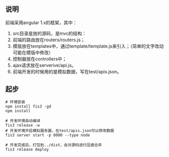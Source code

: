 #

## 说明
  前端采用angular 1.x的框架，其中：
  1. src目录是放的源码，是mvc的结构： 
  2. 前端的路由放在routers/routers.js； 
  3. 模版放在templates中，通过template/template.js来引入；（简单的文字改动可能在模版中修改）
  4. 控制器放在controllers中； 
  5. ajax请求放在serverive/api.js。 
  6. 前端开发的时候用的是模拟数据，写在test/apis.json。


## 起步
    # 环境安装
    npm install fis3 -gd
    npm install
    
    # 开发环境自动编译
    fis3 release -w
    # 开发环境开启模拟服务器，在test/apis.json可以修改数据
    fis3 server start -p 8080 --type node
    
    # 开发完成后，打包到../dist，会对源码进行压缩合并
    fis3 release deploy
